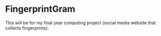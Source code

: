 # FingerprintGram

This will be for my final year computing project (social media website that collects fingerprints).
